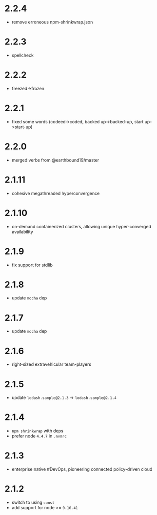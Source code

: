 # 2.2.4
  - remove erroneous npm-shrinkwrap.json

# 2.2.3
  - spellcheck

# 2.2.2
  - freezed->frozen

# 2.2.1
  - fixed some words (codeed->coded, backed up->backed-up, start up->start-up)

# 2.2.0
  - merged verbs from @earthbound19/master

# 2.1.11
  - cohesive megathreaded hyperconvergence

# 2.1.10
  - on-demand containerized clusters, allowing unique hyper-converged availability

# 2.1.9
  - fix support for stdlib

# 2.1.8
  - update `mocha` dep

# 2.1.7
  - update `mocha` dep

# 2.1.6
  - right-sized extravehicular team-players

# 2.1.5
  - update `lodash.sample@2.1.3` -> `lodash.sample@2.1.4`

# 2.1.4
  - `npm shrinkwrap` with deps
  - prefer node `4.4.7` in `.nvmrc`

# 2.1.3
  - enterprise native #DevOps, pioneering connected policy-driven cloud

# 2.1.2
  - switch to using `const`
  - add support for node >= `0.10.41`
